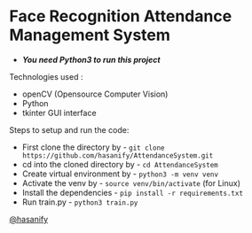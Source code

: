 # Face Recognition Attendance Management System
+ **_You need Python3 to run this project_**

Technologies used :
+ openCV (Opensource Computer Vision)
+ Python
+ tkinter GUI interface

Steps to setup and run the code:

+ First clone the directory by - `git clone https://github.com/hasanify/AttendanceSystem.git`
+ cd into the cloned directory by - `cd AttendanceSystem`
+ Create virtual environment by - `python3 -m venv venv`
+ Activate the venv by - `source venv/bin/activate` (for Linux)
+ Install the dependencies - `pip install -r requirements.txt`
+ Run train.py - `python3 train.py`


[@hasanify](https://github.com/hasanify/)
